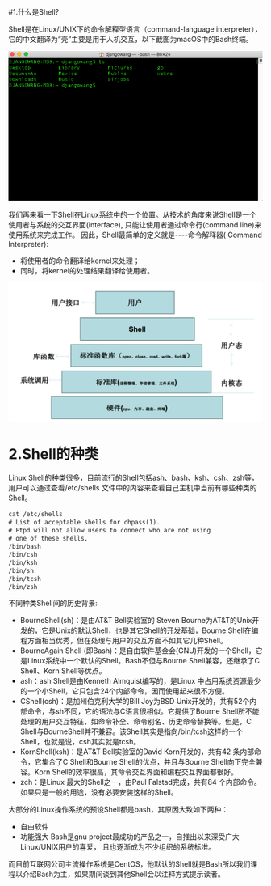 #1.什么是Shell?

Shell是在Linux/UNIX下的命令解释型语言（command-language interpreter），它的中文翻译为“壳”主要是用于人机交互，以下截图为macOS中的Bash终端。

![](/assets/WX20180912-120240.png)

我们再来看一下Shell在Linux系统中的一个位置。从技术的角度来说Shell是一个使用者与系统的交互界面(interface), 只能让使用者通过命令行(command line)来使用系统来完成工作。 因此，Shell最简单的定义就是----命令解释器( Command Interpreter):

* 将使用者的命令翻译给kernel来处理；
* 同时，将kernel的处理结果翻译给使用者。

![](/assets/2.png)

# 2.Shell的种类

Linux Shell的种类很多，目前流行的Shell包括ash、bash、ksh、csh、zsh等，用户可以通过查看/etc/shells 文件中的内容来查看自己主机中当前有哪些种类的Shell。

```
cat /etc/shells
# List of acceptable shells for chpass(1).
# Ftpd will not allow users to connect who are not using
# one of these shells.
/bin/bash
/bin/csh
/bin/ksh
/bin/sh
/bin/tcsh
/bin/zsh
```

不同种类Shell间的历史背景:

* BourneShell\(sh\)：是由AT&T Bell实验室的 Steven Bourne为AT&T的Unix开发的，它是Unix的默认Shell，也是其它Shell的开发基础，Bourne Shell在编程方面相当优秀，但在处理与用户的交互方面不如其它几种Shell。
* BourneAgain Shell \(即Bash\)：是自由软件基金会\(GNU\)开发的一个Shell，它是Linux系统中一个默认的Shell。Bash不但与Bourne Shell兼容，还继承了C Shell、Korn Shell等优点。
* ash：ash Shell是由Kenneth Almquist编写的，是Linux 中占用系统资源最少的一个小Shell，它只包含24个内部命令，因而使用起来很不方便。
* CShell\(csh\)：是加州伯克利大学的Bill Joy为BSD Unix开发的，共有52个内部命令，与sh不同，它的语法与C语言很相似。它提供了Bourne Shell所不能处理的用户交互特征，如命令补全、命令别名、历史命令替换等。但是，C Shell与BourneShell并不兼容。该Shell其实是指向/bin/tcsh这样的一个Shell，也就是说，csh其实就是tcsh。
* KornShell\(ksh\)：是AT&T Bell实验室的David Korn开发的，共有42 条内部命令，它集合了C Shell和Bourne Shell的优点，并且与Bourne Shell向下完全兼容。Korn Shell的效率很高，其命令交互界面和编程交互界面都很好。
* zch：是Linux 最大的Shell之一，由Paul Falstad完成，共有84 个内部命令。如果只是一般的用途，没有必要安装这样的Shell。

大部分的Linux操作系统的预设Shell都是bash，其原因大致如下两种：
* 自由软件
* 功能强大 Bash是gnu project最成功的产品之一，自推出以来深受广大Linux/UNIX用户的喜爱， 且也逐渐成为不少组织的系统标准。

而目前互联网公司主流操作系统是CentOS，他默认的Shell就是Bash所以我们课程以介绍Bash为主，如果期间谈到其他Shell会以注释方式提示读者。
